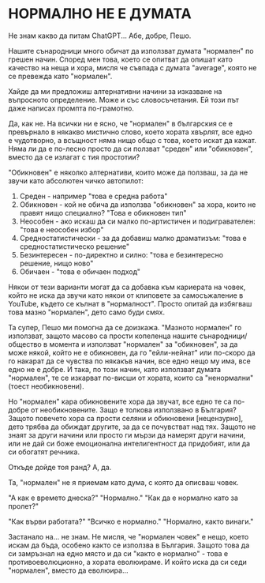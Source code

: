 # **НОРМАЛНО НЕ Е ДУМАТА**

Не знам какво да питам ChatGPT... Абе, добре, Пешо.

Нашите сънародници много обичат да използват думата "нормален" по грешен начин. Според мен това, което се опитват да опишат като качество на неща и хора, мисля че съвпада с думата "average", която не се превежда като "нормален".

Хайде да ми предложиш алтернативни начини за изказване на въпросното определение. Може и със словосъчетания. Ей този път даже написах промпта по-грамотно.

Да, как не. На всички ни е ясно, че "нормален" в българския се е превърнало в някакво мистично слово, което хората хвърлят, все едно е чудотворно, а всъщност няма нищо общо с това, което искат да кажат. Няма ли да е по-лесно просто да си ползват "среден" или "обикновен", вместо да се излагат с тия простотии?

"Обикновен" е няколко алтернативи, които може да ползваш, за да не звучи като абсолютен чичко автопилот:

1. Среден \- например "това е средна работа"  
2. Обикновен \- кой не обича да използва "обикновен" за хора, които не правят нищо специално? "Това е обикновен тип"  
3. Неособен \- ако искаш да си малко по-артистичен и подигравателен: "това е неособен избор"  
4. Средностатистически \- за да добавиш малко драматизъм: "това е средностатистическо решение"  
5. Безинтересен \- по-директно и силно: "това е безинтересно решение, нищо ново"  
6. Обичаен \- "това е обичаен подход"

Някои от тези варианти могат да са добавка към кариерата на човек, който не иска да звучи като някои от клиповете за самосъжаление в YouTube, където се кълнат в "нормалност". Просто опитай да избягваш това мазно "нормален", дето само буди смях.

Та супер, Пешо ми помогна да се доизкажа. "Мазното нормален" го използват, защото масово са прости копеленца нашите сънародници/общество в момента и използват "нормален" за "обикновен", за да може някой, който не е обикновен, да го "ейли-нейнат" или по-скоро да го накарат да се чувства по някакъв начин, все едно нещо му има, все едно не е добре. И така, по този начин, като използват думата "нормален", те се изкарват по-висши от хората, които са "ненормални" (тоест необикновени).

Но "нормален" кара обикновените хора да звучат, все едно те са по-добре от необикновените. Защо е толкова използвано в България? Защото повечето хора са прости селяни и обикновени \[нецензурно\], дето трябва да обиждат другите, за да се почувстват над тях. Защото не знаят за други начини или просто ги мързи да намерят други начини, или не дай си боже емоционална интелигентност да придобият, или да си обогатят речника.

Откъде дойде тоя ранд? А, да.

Та, "нормален" не я приемам като дума, с която да описваш човек.

"А как е времето днеска?" "Нормално." "Как да е нормално като за пролет?"

"Как върви работата?" "Всичко е нормално." "Нормално, както винаги."

Застанало на... не знам. Не мисля, че "нормален човек" е нещо, което искам да бъда, особено както се използва в България. Защото това да си замръзнал на едно място и да си "както е нормално" \- това е противоеволюционно, а хората еволюираме. И който иска да си седи "нормален", вместо да еволюира...

